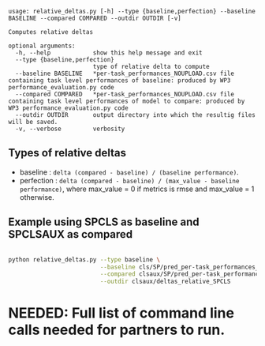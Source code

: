 ```
usage: relative_deltas.py [-h] --type {baseline,perfection} --baseline BASELINE --compared COMPARED --outdir OUTDIR [-v]

Computes relative deltas

optional arguments:
  -h, --help            show this help message and exit
  --type {baseline,perfection}
                        type of relative delta to compute
  --baseline BASELINE   *per-task_performances_NOUPLOAD.csv file containing task level performances of baseline: produced by WP3 performance_evaluation.py code
  --compared COMPARED   *per-task_performances_NOUPLOAD.csv file containing task level performances of model to compare: produced by WP3 performance_evaluation.py code
  --outdir OUTDIR       output directory into which the resultig files will be saved.
  -v, --verbose         verbosity

```
## Types of relative deltas

- baseline : ```delta (compared - baseline) / (baseline performance)```. <br>
- perfection : ```delta (compared - baseline) / (max_value - baseline performance)```, where max_value = 0 if metrics is rmse and max_value = 1 otherwise. <br>


## Example using SPCLS as baseline and SPCLSAUX as compared

```bash

python relative_deltas.py --type baseline \
                          --baseline cls/SP/pred_per-task_performances_NOUPLOAD.csv \
                          --compared clsaux/SP/pred_per-task_performances_NOUPLOAD.csv \
                          --outdir clsaux/deltas_relative_SPCLS 
```


# NEEDED: Full list of command line calls needed for partners to run. 
